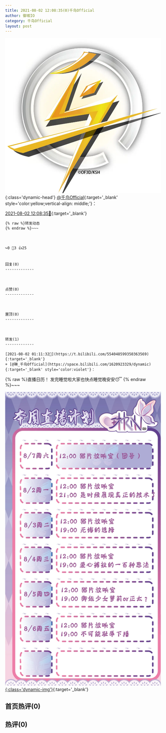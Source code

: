 ```yaml
---
title: 2021-08-02 12:08:35(0)千鸟Official
author: 御坂IO
category: 千鸟Official
layout: post
---
```


![img](/images/d7235309f85c0e1aec9d4ca9b6be983202228f8e.jpg){:class='dynamic-head'}
[@千鸟Official](https://space.bilibili.com/553771121/dynamic){:target='_blank' style='color:yellow;vertical-align: middle;'}：

[2021-08-02 12:08:35🔗](https://t.bilibili.com/554217919837168903){:target='_blank'}

~~~
{% raw %}转发动态
{% endraw %}~~~



↪️0 💬3 👍25


回复(0)
-------------



点赞(0)
-------------



置顶(0)
-------------



转发(1)
-------------

[2021-08-02 01:11:32🔗](https://t.bilibili.com/554048599350363569){:target='_blank'}
+ [@琳_千鸟Official](https://space.bilibili.com/1620923329/dynamic){:target='_blank' style='color:violet'}：
~~~
{% raw %}直播日历！
发完睡觉啦大家也快点睡觉晚安安😴
{% endraw %}~~~


[![img](/images/1de31c7178f0775156cf31d23a86d7c856893ac8.png){:class='dynamic-img'}](/images/1de31c7178f0775156cf31d23a86d7c856893ac8.png){:target='_blank'}




首页热评(0)
-------------



热评(0)
-------------



